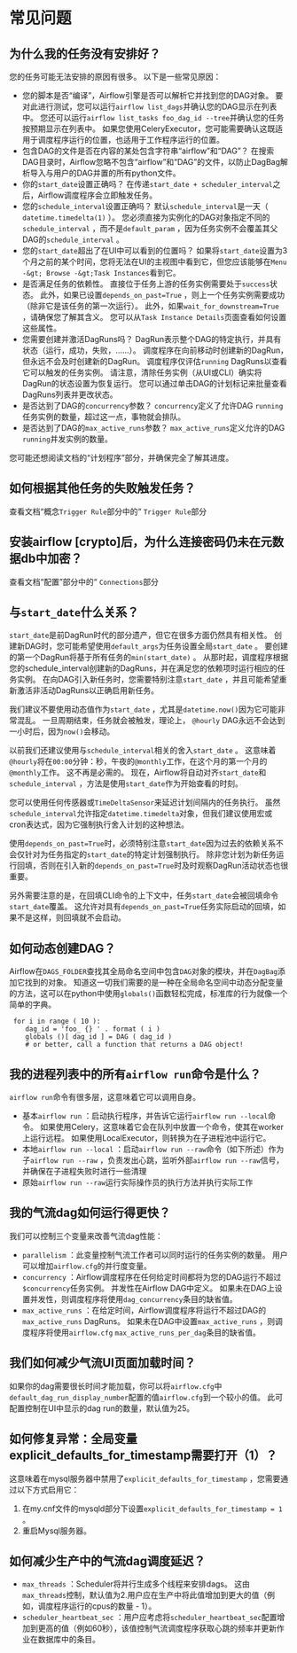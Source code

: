 # 常见问题

## 为什么我的任务没有安排好？

您的任务可能无法安排的原因有很多。 以下是一些常见原因：

*   您的脚本是否“编译”，Airflow引擎是否可以解析它并找到您的DAG对象。 要对此进行测试，您可以运行`airflow list_dags`并确认您的DAG显示在列表中。 您还可以运行`airflow list_tasks foo_dag_id --tree`并确认您的任务按预期显示在列表中。 如果您使用CeleryExecutor，您可能需要确认这既适用于调度程序运行的位置，也适用于工作程序运行的位置。
*   包含DAG的文件是否在内容的某处包含字符串“airflow”和“DAG”？ 在搜索DAG目录时，Airflow忽略不包含“airflow”和“DAG”的文件，以防止DagBag解析导入与用户的DAG并置的所有python文件。
*   你的`start_date`设置正确吗？ 在传递`start_date + scheduler_interval`之后，Airflow调度程序会立即触发任务。
*   您的`schedule_interval`设置正确吗？ 默认`schedule_interval`是一天（ `datetime.timedelta(1)` ）。 您必须直接为实例化的DAG对象指定不同的`schedule_interval` ，而不是`default_param` ，因为任务实例不会覆盖其父DAG的`schedule_interval` 。
*   您的`start_date`超出了在UI中可以看到的位置吗？ 如果将`start_date`设置为3个月之前的某个时间，您将无法在UI的主视图中看到它，但您应该能够在`Menu -&gt; Browse -&gt;Task Instances`看到它。
*   是否满足任务的依赖性。 直接位于任务上游的任务实例需要处于`success`状态。 此外，如果已设置`depends_on_past=True` ，则上一个任务实例需要成功（除非它是该任务的第一次运行）。 此外，如果`wait_for_downstream=True` ，请确保您了解其含义。 您可以从`Task Instance Details`页面查看如何设置这些属性。
*   您需要创建并激活DagRuns吗？ DagRun表示整个DAG的特定执行，并具有状态（运行，成功，失败，......）。 调度程序在向前移动时创建新的DagRun，但永远不会及时创建新的DagRun。 调度程序仅评估`running` DagRuns以查看它可以触发的任务实例。 请注意，清除任务实例（从UI或CLI）确实将DagRun的状态设置为恢复运行。 您可以通过单击DAG的计划标记来批量查看DagRuns列表并更改状态。
*   是否达到了DAG的`concurrency`参数？ `concurrency`定义了允许DAG `running`任务实例的数量，超过这一点，事物就会排队。
*   是否达到了DAG的`max_active_runs`参数？ `max_active_runs`定义允许的DAG `running`并发实例的数量。

您可能还想阅读文档的“计划程序”部分，并确保完全了解其进度。

## 如何根据其他任务的失败触发任务？

查看文档“概念`Trigger Rule`部分中的“ `Trigger Rule`部分

## 安装airflow [crypto]后，为什么连接密码仍未在元数据db中加密？

查看文档“配置”部分中的“ `Connections`部分

## 与`start_date`什么关系？

`start_date`是前DagRun时代的部分遗产，但它在很多方面仍然具有相关性。 创建新DAG时，您可能希望使用`default_args`为任务设置全局`start_date` 。 要创建的第一个DagRun将基于所有任务的`min(start_date)` 。 从那时起，调度程序根据您的schedule_interval创建新的DagRuns，并在满足您的依赖项时运行相应的任务实例。 在向DAG引入新任务时，您需要特别注意`start_date` ，并且可能希望重新激活非活动DagRuns以正确启用新任务。

我们建议不要使用动态值作为`start_date` ，尤其是`datetime.now()`因为它可能非常混乱。 一旦周期结束，任务就会被触发，理论上， `@hourly` DAG永远不会达到一小时后，因为`now()`会移动。

以前我们还建议使用与`schedule_interval`相关的舍入`start_date` 。 这意味着`@hourly`将在`00:00`分钟：秒，午夜的`@monthly`工作，在这个月的第一个月的`@monthly`工作。 这不再是必需的。 现在，Airflow将自动对齐`start_date`和`schedule_interval` ，方法是使用`start_date`作为开始查看的时刻。

您可以使用任何传感器或`TimeDeltaSensor`来延迟计划间隔内的任务执行。 虽然`schedule_interval`允许指定`datetime.timedelta`对象，但我们建议使用宏或cron表达式，因为它强制执行舍入计划的这种想法。

使用`depends_on_past=True`时，必须特别注意`start_date`因为过去的依赖关系不会仅针对为任务指定的`start_date`的特定计划强制执行。 除非您计划为新任务运行回填，否则在引入新的`depends_on_past=True`时及时观察DagRun活动状态也很重要。

另外需要注意的是，在回填CLI命令的上下文中，任务`start_date`会被回填命令`start_date`覆盖。 这允许对具有`depends_on_past=True`任务实际启动的回填，如果不是这样，则回填就不会启动。

## 如何动态创建DAG？

Airflow在`DAGS_FOLDER`查找其全局命名空间中包含`DAG`对象的模块，并在`DagBag`添加它找到的对象。 知道这一切我们需要的是一种在全局命名空间中动态分配变量的方法，这可以在python中使用`globals()`函数轻松完成，标准库的行为就像一个简单的字典。

```
 for i in range ( 10 ):
    dag_id = 'foo_ {} ' . format ( i )
    globals ()[ dag_id ] = DAG ( dag_id )
    # or better, call a function that returns a DAG object!

```

## 我的进程列表中的所有`airflow run`命令是什么？

`airflow run`命令有很多层，这意味着它可以调用自身。

*   基本`airflow run` ：启动执行程序，并告诉它运行`airflow run --local`命令。 如果使用Celery，这意味着它会在队列中放置一个命令，使其在worker上运行远程。 如果使用LocalExecutor，则转换为在子进程池中运行它。
*   本地`airflow run --local` ：启动`airflow run --raw`命令（如下所述）作为子`airflow run --raw` ，负责发出心跳，监听外部`airflow run --raw`信号，并确保在子进程失败时进行一些清理
*   原始`airflow run --raw`运行实际操作员的执行方法并执行实际工作

## 我的气流dag如何运行得更快？

我们可以控制三个变量来改善气流dag性能：

*   `parallelism` ：此变量控制气流工作者可以同时运行的任务实例的数量。 用户可以增加`airflow.cfg`的并行度变量。
*   `concurrency` ：Airflow调度程序在任何给定时间都将为您的DAG运行不超过`$concurrency`任务实例。 并发性在Airflow DAG中定义。 如果未在DAG上设置并发性，则调度程序将使用`dag_concurrency`条目的缺省值。
*   `max_active_runs` ：在给定时间，Airflow调度程序将运行不超过DAG的`max_active_runs` DagRuns。 如果未在DAG中设置`max_active_runs` ，则调度程序将使用`airflow.cfg` `max_active_runs_per_dag`条目的缺省值。

## 我们如何减少气流UI页面加载时间？

如果你的dag需要很长时间才能加载，你可以将`airflow.cfg`中`default_dag_run_display_number`配置的值`airflow.cfg`到一个较小的值。 此可配置控制在UI中显示的dag run的数量，默认值为25。

## 如何修复异常：全局变量explicit_defaults_for_timestamp需要打开（1）？

这意味着在mysql服务器中禁用了`explicit_defaults_for_timestamp` ，您需要通过以下方式启用它：

1.  在my.cnf文件的mysqld部分下设置`explicit_defaults_for_timestamp = 1` 。
2.  重启Mysql服务器。

## 如何减少生产中的气流dag调度延迟？

*   `max_threads` ：Scheduler将并行生成多个线程来安排dags。 这由`max_threads`控制，默认值为2.用户应在生产中将此值增加到更大的值（例如，调度程序运行的cpus的数量 - 1）。
*   `scheduler_heartbeat_sec` ：用户应考虑将`scheduler_heartbeat_sec`配置增加到更高的值（例如60秒），该值控制气流调度程序获取心跳的频率并更新作业在数据库中的条目。